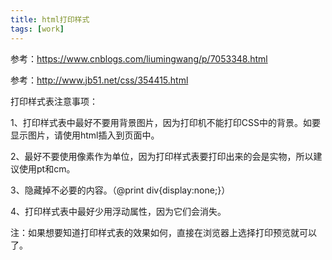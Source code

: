 ```yaml
---
title: html打印样式
tags: [work]
---
```


参考：https://www.cnblogs.com/liumingwang/p/7053348.html

参考：http://www.jb51.net/css/354415.html

打印样式表注意事项：

1、打印样式表中最好不要用背景图片，因为打印机不能打印CSS中的背景。如要显示图片，请使用html插入到页面中。

2、最好不要使用像素作为单位，因为打印样式表要打印出来的会是实物，所以建议使用pt和cm。

3、隐藏掉不必要的内容。（@print div{display:none;}）

4、打印样式表中最好少用浮动属性，因为它们会消失。

注：如果想要知道打印样式表的效果如何，直接在浏览器上选择打印预览就可以了。